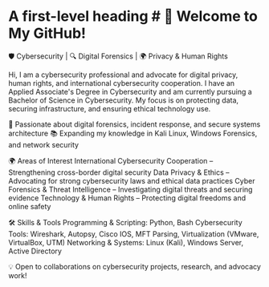 # A first-level heading # 👋 Welcome to My GitHub!

🛡️ Cybersecurity | 🔍 Digital Forensics | 🌍 Privacy & Human Rights

Hi, I am a cybersecurity professional and advocate for digital privacy, human rights, and international cybersecurity cooperation. I have an Applied Associate's Degree in Cybersecurity and am currently pursuing a Bachelor of Science in Cybersecurity. My focus is on protecting data, securing infrastructure, and ensuring ethical technology use.

🔬 Passionate about digital forensics, incident response, and secure systems architecture
📚 Expanding my knowledge in Kali Linux, Windows Forensics, and network security


🌍 Areas of Interest
International Cybersecurity Cooperation – Strengthening cross-border digital security
Data Privacy & Ethics – Advocating for strong cybersecurity laws and ethical data practices
Cyber Forensics & Threat Intelligence – Investigating digital threats and securing evidence
Technology & Human Rights – Protecting digital freedoms and online safety

🛠️ Skills & Tools
Programming & Scripting: Python, Bash
Cybersecurity Tools: Wireshark, Autopsy, Cisco IOS, MFT Parsing, Virtualization (VMware, VirtualBox, UTM)
Networking & Systems: Linux (Kali), Windows Server, Active Directory

💡 Open to collaborations on cybersecurity projects, research, and advocacy work!
<!---
jwindy0winch/jwindy0winch is a ✨ special ✨ repository because its `README.md` (this file) appears on your GitHub profile.
You can click the Preview link to take a look at your changes.
--->
